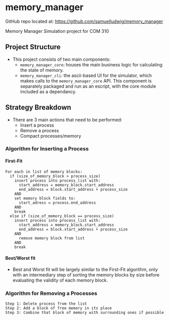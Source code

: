 # memory_manager

GitHub repo located at: https://github.com/samuelludwig/memory_manager

Memory Manager Simulation project for COM 310

## Project Structure

- This project consists of two main components:
  - `memory_manager_core`: houses the main business logic for calculating the state of memory.
  - `memory_manager_cli`: the ascii-based UI for the simulator, which makes calls to the `memory_manager_core` API. This component is separately packaged and run as an escript, with the core module included as a dependancy. 

## Strategy Breakdown

- There are 3 main actions that need to be performed:
  - Insert a process
  - Remove a process
  - Compact processes/memory

### Algorithm for Inserting a Process 

#### First-Fit

```
For each in list of memory blocks:
  if (size_of_memory_block > process_size)
    insert process into process_list with:
      start_address = memory_block.start_address
      end_address = block.start_address + process_size
    AND
    set memory block fields to:
      start_adress = process.end_address
    AND
    break
  else if (size_of_memory_block == process_size)
    insert process into process_list with:
      start_address = memory_block.start_address
      end_address = block.start_address + process_size
    AND
      remove memory block from list
    AND
    break
```

#### Best/Worst fit

- Best and Worst fit will be largely similar to the First-Fit algorithm, only with an intermediary step of sorting the memory blocks by size before evaluating the validity of each memory block.

### Algorithm for Removing a Processes

```
Step 1: Delete process from the list
Step 2: Add a block of free memory in its place
Step 3: Combine that block of memory with surrounding ones if possible
```
